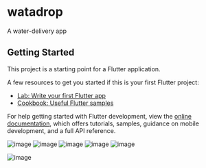 # watadrop

A water-delivery app

## Getting Started

This project is a starting point for a Flutter application.

A few resources to get you started if this is your first Flutter project:

- [Lab: Write your first Flutter app](https://docs.flutter.dev/get-started/codelab)
- [Cookbook: Useful Flutter samples](https://docs.flutter.dev/cookbook)

For help getting started with Flutter development, view the
[online documentation](https://docs.flutter.dev/), which offers tutorials,
samples, guidance on mobile development, and a full API reference.

![image](https://user-images.githubusercontent.com/69470445/235462609-3f28fdd3-df50-47b8-ab55-92247c926386.jpg)
![image](https://user-images.githubusercontent.com/69470445/235462681-318a73ed-f24d-43f3-9da8-b0dca5c651fe.jpg)
![image](https://user-images.githubusercontent.com/69470445/235462770-124c00c4-221f-40bf-baad-45212831da60.jpg)
![image](https://user-images.githubusercontent.com/69470445/235462985-2828680d-4794-4289-8928-432504b311f6.jpg)
![image](https://user-images.githubusercontent.com/69470445/235463201-4a603b98-7afd-4353-88f9-47562f7ac207.jpg)

![image](https://user-images.githubusercontent.com/69470445/235462423-ee006271-e7f1-4d6b-b3fa-d24c7fececf0.jpg)
